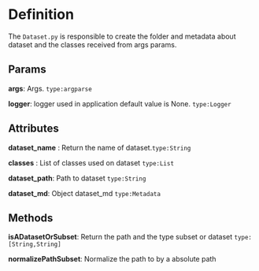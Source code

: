 # Definition

The `Dataset.py` is responsible to create the folder and metadata about dataset and the classes received from args params.


## Params

**args**: Args. `type:argparse`

**logger**: logger used in application default value is None. `type:Logger`

## Attributes

**dataset_name** : Return the name of dataset.`type:String` 

**classes** : List of classes used on dataset `type:List`

**dataset_path**: Path to dataset `type:String`

**dataset_md**: Object dataset_md `type:Metadata`

## Methods

**isADatasetOrSubset**: Return the path and the type subset or dataset `type:[String,String]`

**normalizePathSubset**: Normalize the path to by a absolute path